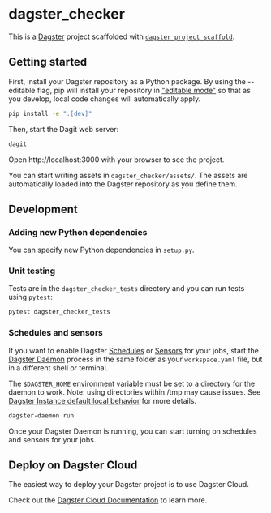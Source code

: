 # dagster_checker

This is a [Dagster](https://dagster.io/) project scaffolded with [`dagster project scaffold`](https://docs.dagster.io/getting-started/create-new-project).

## Getting started

First, install your Dagster repository as a Python package. By using the --editable flag, pip will install your repository in ["editable mode"](https://pip.pypa.io/en/latest/topics/local-project-installs/#editable-installs) so that as you develop, local code changes will automatically apply.

```bash
pip install -e ".[dev]"
```

Then, start the Dagit web server:

```bash
dagit
```

Open http://localhost:3000 with your browser to see the project.

You can start writing assets in `dagster_checker/assets/`. The assets are automatically loaded into the Dagster repository as you define them.

## Development


### Adding new Python dependencies

You can specify new Python dependencies in `setup.py`.

### Unit testing

Tests are in the `dagster_checker_tests` directory and you can run tests using `pytest`:

```bash
pytest dagster_checker_tests
```

### Schedules and sensors

If you want to enable Dagster [Schedules](https://docs.dagster.io/concepts/partitions-schedules-sensors/schedules) or [Sensors](https://docs.dagster.io/concepts/partitions-schedules-sensors/sensors) for your jobs, start the [Dagster Daemon](https://docs.dagster.io/deployment/dagster-daemon) process in the same folder as your `workspace.yaml` file, but in a different shell or terminal.

The `$DAGSTER_HOME` environment variable must be set to a directory for the daemon to work. Note: using directories within /tmp may cause issues. See [Dagster Instance default local behavior](https://docs.dagster.io/deployment/dagster-instance#default-local-behavior) for more details.

```bash
dagster-daemon run
```

Once your Dagster Daemon is running, you can start turning on schedules and sensors for your jobs.

## Deploy on Dagster Cloud

The easiest way to deploy your Dagster project is to use Dagster Cloud.

Check out the [Dagster Cloud Documentation](https://docs.dagster.cloud) to learn more.
